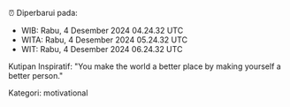 ⏰ Diperbarui pada:
- WIB: Rabu, 4 Desember 2024 04.24.32 UTC
- WITA: Rabu, 4 Desember 2024 05.24.32 UTC
- WIT: Rabu, 4 Desember 2024 06.24.32 UTC

Kutipan Inspiratif:
"You make the world a better place by making yourself a better person."


Kategori: motivational

